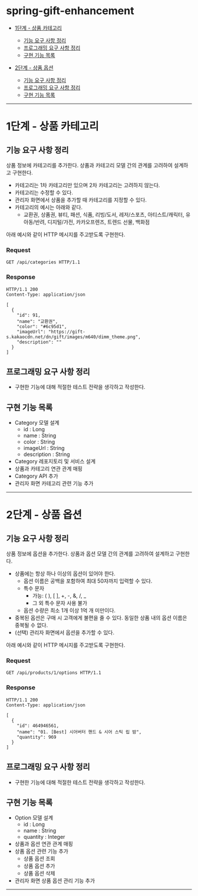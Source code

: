 # spring-gift-enhancement
- [1단계 - 상품 카테고리](#1단계---상품-카테고리)
  - [기능 요구 사항 정리](#기능-요구-사항-정리)
  - [프로그래밍 요구 사항 정리](#프로그래밍-요구-사항-정리)
  - [구현 기능 목록](#구현-기능-목록)


- [2단계 - 상품 옵션](#2단계---상품-옵션)
  - [기능 요구 사항 정리](#기능-요구-사항-정리-1)
  - [프로그래밍 요구 사항 정리](#프로그래밍-요구-사항-정리-1)
  - [구현 기능 목록](#구현-기능-목록-1)

---
# 1단계 - 상품 카테고리

## 기능 요구 사항 정리
상품 정보에 카테고리를 추가한다. 상품과 카테고리 모델 간의 관계를 고려하여 설계하고 구현한다.

- 카테고리는 1차 카테고리만 있으며 2차 카테고리는 고려하지 않는다.
- 카테고리는 수정할 수 있다.
- 관리자 화면에서 상품을 추가할 때 카테고리를 지정할 수 있다.
- 카테고리의 예시는 아래와 같다.
  - 교환권, 상품권, 뷰티, 패션, 식품, 리빙/도서, 레저/스포츠, 아티스트/캐릭터, 유아동/반려, 디지털/가전, 카카오프렌즈, 트렌드 선물, 백화점

아래 예시와 같이 HTTP 메시지를 주고받도록 구현한다.

### Request
```
GET /api/categories HTTP/1.1
```

### Response
```
HTTP/1.1 200 
Content-Type: application/json

[
  {
    "id": 91,
    "name": "교환권",
    "color": "#6c95d1",
    "imageUrl": "https://gift-s.kakaocdn.net/dn/gift/images/m640/dimm_theme.png",
    "description": ""
  }
]
```

## 프로그래밍 요구 사항 정리
- 구현한 기능에 대해 적절한 테스트 전략을 생각하고 작성한다.

## 구현 기능 목록
- Category 모델 설계
  - id : Long
  - name : String
  - color : String
  - imageUrl : String
  - description : String
- Category 레포지토리 및 서비스 설계
- 상품과 카테고리 연관 관계 매핑
- Category API 추가
- 관리자 화면 카테고리 관련 기능 추가

---
# 2단계 - 상품 옵션

## 기능 요구 사항 정리
상품 정보에 옵션을 추가한다. 상품과 옵션 모델 간의 관계를 고려하여 설계하고 구현한다.

- 상품에는 항상 하나 이상의 옵션이 있어야 한다.
  - 옵션 이름은 공백을 포함하여 최대 50자까지 입력할 수 있다.
  - 특수 문자
    - 가능: ( ), [ ], +, -, &, /, _
    - 그 외 특수 문자 사용 불가
  - 옵션 수량은 최소 1개 이상 1억 개 미만이다.
- 중복된 옵션은 구매 시 고객에게 불편을 줄 수 있다. 동일한 상품 내의 옵션 이름은 중복될 수 없다.
- (선택) 관리자 화면에서 옵션을 추가할 수 있다. 

아래 예시와 같이 HTTP 메시지를 주고받도록 구현한다.

### Request
```
GET /api/products/1/options HTTP/1.1
```

### Response
```
HTTP/1.1 200 
Content-Type: application/json

[
  {
    "id": 464946561,
    "name": "01. [Best] 시어버터 핸드 & 시어 스틱 립 밤",
    "quantity": 969
  }
]
```

## 프로그래밍 요구 사항 정리
- 구현한 기능에 대해 적절한 테스트 전략을 생각하고 작성한다.

## 구현 기능 목록
- Option 모델 설계
  - id : Long
  - name : String
  - quantity : Integer
- 상품과 옵션 연관 관계 매핑
- 상품 옵션 관련 기능 추가
  - 상품 옵션 조회
  - 상품 옵션 추가
  - 상품 옵션 삭제
- 관리자 화면 상품 옵션 관리 기능 추가

---